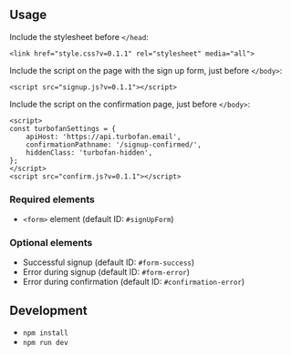 ## Usage

Include the stylesheet before `</head`:
```
<link href="style.css?v=0.1.1" rel="stylesheet" media="all">
```

Include the script on the page with the sign up form, just before `</body>`:
```
<script src="signup.js?v=0.1.1"></script>
```

Include the script on the confirmation page, just before `</body>`:
```
<script>
const turbofanSettings = {
	apiHost: 'https://api.turbofan.email',
	confirmationPathname: '/signup-confirmed/',
	hiddenClass: 'turbofan-hidden',
};
</script>
<script src="confirm.js?v=0.1.1"></script>
```

### Required elements
- `<form>` element (default ID: `#signUpForm`)

### Optional elements
- Successful signup (default ID: `#form-success`)
- Error during signup (default ID: `#form-error`)
- Error during confirmation (default ID: `#confirmation-error`)

## Development

- `npm install`
- `npm run dev`
